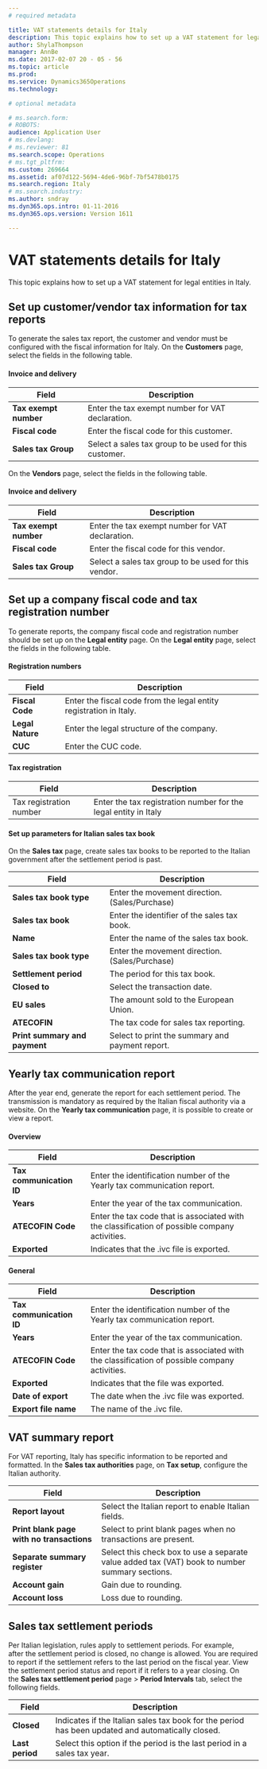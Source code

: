 ```yaml
---
# required metadata

title: VAT statements details for Italy
description: This topic explains how to set up a VAT statement for legal entities in Italy. 
author: ShylaThompson
manager: AnnBe
ms.date: 2017-02-07 20 - 05 - 56
ms.topic: article
ms.prod: 
ms.service: Dynamics365Operations
ms.technology: 

# optional metadata

# ms.search.form: 
# ROBOTS: 
audience: Application User
# ms.devlang: 
# ms.reviewer: 81
ms.search.scope: Operations
# ms.tgt_pltfrm: 
ms.custom: 269664
ms.assetid: af07d122-5694-4de6-96bf-7bf5478b0175
ms.search.region: Italy
# ms.search.industry: 
ms.author: sndray
ms.dyn365.ops.intro: 01-11-2016
ms.dyn365.ops.version: Version 1611

---
```


# VAT statements details for Italy

This topic explains how to set up a VAT statement for legal entities in Italy. 

Set up customer/vendor tax information for tax reports
------------------------------------------------------

To generate the sales tax report, the customer and vendor must be configured with the fiscal information for Italy. On the **Customers** page, select the fields in the following table.

#### Invoice and delivery

| **Field**             | **Description**                                        |
|-----------------------|--------------------------------------------------------|
| **Tax exempt number** | Enter the tax exempt number for VAT declaration.       |
| **Fiscal code**       | Enter the fiscal code for this customer.               |
| **Sales tax Group**   | Select a sales tax group to be used for this customer. |

On the **Vendors** page, select the fields in the following table.

#### Invoice and delivery

| **Field**             | **Description**                                      |
|-----------------------|------------------------------------------------------|
| **Tax exempt number** | Enter the tax exempt number for VAT declaration.     |
| **Fiscal code**       | Enter the fiscal code for this vendor.               |
| **Sales tax Group**   | Select a sales tax group to be used for this vendor. |

## Set up a company fiscal code and tax registration number
To generate reports, the company fiscal code and registration number should be set up on the **Legal entity** page. On the **Legal entity** page, select the fields in the following table.

#### Registration numbers

| **Field**        | **Description**                                                    |
|------------------|--------------------------------------------------------------------|
| **Fiscal Code**  | Enter the fiscal code from the legal entity registration in Italy. |
| **Legal Nature** | Enter the legal structure of the company.                          |
| **CUC**          | Enter the CUC code.                                                |

#### Tax registration

| **Field**               | **Description**                                                 |
|-------------------------|-----------------------------------------------------------------|
| Tax registration number | Enter the tax registration number for the legal entity in Italy |

#### Set up parameters for Italian sales tax book

On the **Sales tax** page, create sales tax books to be reported to the Italian government after the settlement period is past.

| **Field**                     | **Description**                                 |
|-------------------------------|-------------------------------------------------|
| **Sales tax book type**       | Enter the movement direction. (Sales/Purchase)  |
| **Sales tax book**            | Enter the identifier of the sales tax book.     |
| **Name**                      | Enter the name of the sales tax book.           |
| **Sales tax book type**       | Enter the movement direction. (Sales/Purchase)  |
| **Settlement period**         | The period for this tax book.                   |
| **Closed to**                 | Select the transaction date.                    |
| **EU sales**                  | The amount sold to the European Union.          |
| **ATECOFIN**                  | The tax code for sales tax reporting.           |
| **Print summary and payment** | Select to print the summary and payment report. |

## Yearly tax communication report
After the year end, generate the report for each settlement period. The transmission is mandatory as required by the Italian fiscal authority via a website. On the **Yearly tax communication** page, it is possible to create or view a report.

#### Overview

| **Field**                | **Description**                                                                               |
|--------------------------|-----------------------------------------------------------------------------------------------|
| **Tax communication ID** | Enter the identification number of the Yearly tax communication report.                       |
| **Years**                | Enter the year of the tax communication.                                                      |
| **ATECOFIN Code**        | Enter the tax code that is associated with the classification of possible company activities. |
| **Exported**             | Indicates that the .ivc file is exported.                                                     |

#### General

| **Field**                | **Description**                                                                               |
|--------------------------|-----------------------------------------------------------------------------------------------|
| **Tax communication ID** | Enter the identification number of the Yearly tax communication report.                       |
| **Years**                | Enter the year of the tax communication.                                                      |
| **ATECOFIN Code**        | Enter the tax code that is associated with the classification of possible company activities. |
| **Exported**             | Indicates that the file was exported.                                                         |
| **Date of export**       | The date when the .ivc file was exported.                                                     |
| **Export file name**     | The name of the .ivc file.                                                                    |

## VAT summary report
For VAT reporting, Italy has specific information to be reported and formatted. In the **Sales tax authorities** page, on **Tax setup**, configure the Italian authority.

| **Field**                                 | **Description**                                                                                |
|-------------------------------------------|------------------------------------------------------------------------------------------------|
| **Report layout**                         | Select the Italian report to enable Italian fields.                                            |
| **Print blank page with no transactions** | Select to print blank pages when no transactions are present.                                  |
| **Separate summary register**             | Select this check box to use a separate value added tax (VAT) book to number summary sections. |
| **Account gain**                          | Gain due to rounding.                                                                          |
| **Account loss**                          | Loss due to rounding.                                                                          |

## Sales tax settlement periods
Per Italian legislation, rules apply to settlement periods. For example, after the settlement period is closed, no change is allowed. You are required to report if the settlement refers to the last period on the fiscal year. View the settlement period status and report if it refers to a year closing. On the **Sales tax settlement period** page &gt; **Period Intervals** tab, select the following fields.

| **Field**       | **Description**                                                                                   |
|-----------------|---------------------------------------------------------------------------------------------------|
| **Closed**      | Indicates if the Italian sales tax book for the period has been updated and automatically closed. |
| **Last period** | Select this option if the period is the last period in a sales tax year.                          |



